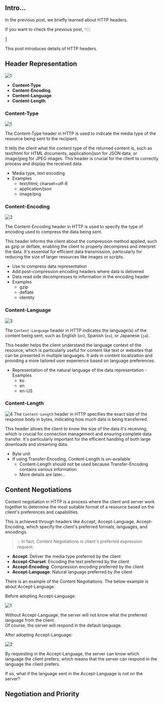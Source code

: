 ## Intro...
In the previous post, we briefly learned about HTTP headers. 

If you want to check the previous post, 👇🏼

[1](https://jay-h-blog.vercel.app/posts/WebCS/http-header)

This post introduces details of HTTP headers.

## Header Representation
![1](https://github.com/jinscodes/Blog_nextJS/assets/87598134/1976df5c-13e1-4cef-aefe-4eaac365c349)

- **Content-Type**
- **Content-Encoding**
- **Content-Language**
- **Content-Length**

### Content-Type
![1](https://github.com/jinscodes/Blog_nextJS/assets/87598134/886e8ea7-1ad6-4bc1-a717-5bbff4cb8a81)

The Content-Type header in HTTP is used to indicate the media type of the resource being sent to the recipient. 

It tells the client what the content type of the returned content is, such as text/html for HTML documents, application/json for JSON data, or image/jpeg for JPEG images. This header is crucial for the client to correctly process and display the received data.

- Media type, text encoding
- Examples
	- text/html; charset=utf-8
	- application/json
	- image/png

### Content-Encoding
![2](https://github.com/jinscodes/Blog_nextJS/assets/87598134/6657aafa-5fb2-4ceb-b72d-893c54e244b2)

The Content-Encoding header in HTTP is used to specify the type of encoding used to compress the data being sent. 

This header informs the client about the compression method applied, such as gzip or deflate, enabling the client to properly decompress and interpret the data. It's essential for efficient data transmission, particularly for reducing the size of larger resources like images or scripts.

- Use to compress data representation
- Add post-compression encoding headers where data is delivered
- Data read side decompresses to information in the encoding header
- Examples
	- gzip
	- deflate
	- identity

### Content-Language
![3](https://github.com/jinscodes/Blog_nextJS/assets/87598134/48e7e7f7-db5d-4479-b459-04cce49b6b32)

The `Content-Language` header in HTTP indicates the language(s) of the content being sent, such as English (`en`), Spanish (`es`), or Japanese (`ja`). 

This header helps the client understand the language context of the resource, which is particularly useful for content like text or websites that can be presented in multiple languages. It aids in content localization and providing a more tailored user experience based on language preferences.

- Representation of the natural language of the data representation
-Examples
	- ko
	- en
	- en-US

### Content-Length
![4](https://github.com/jinscodes/Blog_nextJS/assets/87598134/405615e3-2de7-41c4-a303-5aaa874bef78)
The `Content-Length` header in HTTP specifies the exact size of the response body in bytes, indicating how much data is being transferred.

This header allows the client to know the size of the data it's receiving, which is crucial for connection management and ensuring complete data transfer. It's particularly important for the efficient handling of both large downloads and streaming data.

- Byte unit
- If using Transfer-Encoding, Content-Length is un-available
	- Content-Length should not be used because Transfer-Encoding contains various information
	- More details are later...

## Content Negotiations
Content negotiation in HTTP is a process where the client and server work together to determine the most suitable format of a resource based on the client's preferences and capabilities.

This is achieved through headers like Accept, Accept-Language, Accept-Encoding, which specify the client's preferred formats, languages, and encodings.

> 💡 In fact, Content Negotiations is client's preferred expression request.

- **Accept**: Deliver the media type preferred by the client
- **Accept-Charset**: Encoding the text preferred by the client
- **Accept-Encoding**: Compression encoding preferred by the client
- **Accept-Language**: Natural language preferred by the client

There is an example of the Content Negotiations. The below example is about Accept-Language.

Before adopting Accept-Language:

![1](https://github.com/jinscodes/Blog_nextJS/assets/87598134/168cf565-1152-4f37-8ef7-3371c334de6a)

Without Accept-Language, the server will not know what the preferred language from the client.   
Of course, the server will respond in the default language.

After adopting Accept-Language:

![2](https://github.com/jinscodes/Blog_nextJS/assets/87598134/9d7b5637-fdeb-4256-9e95-2d8628bb5053)

By requesting in the Accept-Language, the server can know which language the client prefers, which means that the server can respond in the language the client prefers.

If so, what if the language sent in the Accept-Language is not on the server?

## Negotiation and Priority